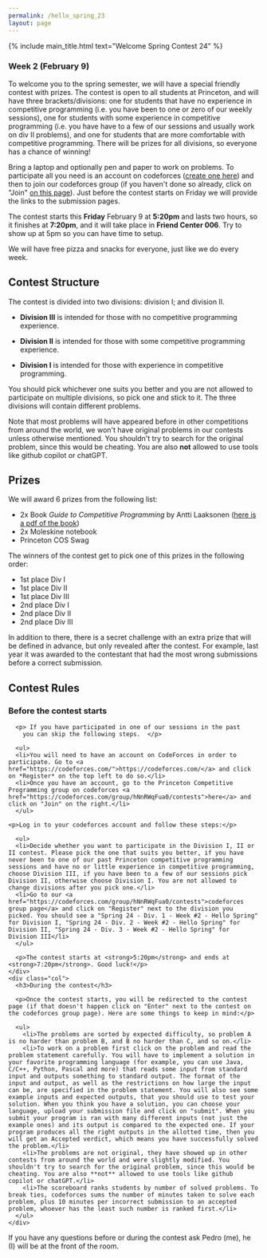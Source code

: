 ```yaml
---
permalink: /hello_spring_23
layout: page
---
```


{% include main_title.html text="Welcome Spring Contest 24" %}

### Week 2 (February 9)

To welcome you to the spring semester, we will have a special friendly
contest with prizes. The contest is open to all students at Princeton,
and will have three brackets/divisions: one for students that have no
experience in competitive programming (i.e. you have been to one or
zero of our weekly sessions), one for students with some experience in
competitive programming (i.e. you have have to a few of our sessions
and usually work on div II problems), and one for students that are
more comfortable with competitive programming. There will be prizes
for all divisions, so everyone has a chance of winning!

Bring a laptop and optionally pen and paper to work on problems. To
participate all you need is an account on codeforces ([create one
here](https://codeforces.com)) and then to join our codeforces group
(if you haven't done so already, click on "Join" [on this
page](https://codeforces.com/group/hNnRWqFua0/contests)). Just before
the contest starts on Friday we will provide the links to the
submission pages.

The contest starts this **Friday** February 9 at **5:20pm** and lasts
two hours, so it finishes at **7:20pm**, and it will take place in
**Friend Center 006**. Try to show up at 5pm so you can have time to
setup.

We will have free pizza and snacks for everyone, just like we do every
week.

## Contest Structure

The contest is divided into two divisions: division I; and division
II.

 * **Division III** is intended for those with no competitive
   programming experience.

 * **Division II** is intended for those with some competitive
   programming experience.

 * **Division I** is intended for those with experience in
     competitive programming.

You should pick whichever one suits you better and you are not allowed
to participate on multiple divisions, so pick one and stick to it. The
three divisions will contain different problems.

Note that most problems will have appeared before in other
competitions from around the world, we won't have original problems in
our contests unless otherwise mentioned. You shouldn't try to search
for the original problem, since this would be cheating. You are also
**not** allowed to use tools like github copilot or chatGPT.

## Prizes

We will award 6 prizes from the following list:

 * 2x Book *Guide to Competitive Programming* by Antti Laaksonen ([here is a pdf of the book](https://duoblogger.github.io/assets/pdf/memonvyftw/guide-t-cp.pdf)) 
 * 2x Moleskine notebook
 * Princeton COS Swag

The winners of the contest get to pick one of this prizes in the following order:

 * 1st place Div I
 * 1st place Div II
 * 1st place Div III
 * 2nd place Div I
 * 2nd place Div II
 * 2nd place Div III

In addition to there, there is a secret challenge with an extra prize
that will be defined in advance, but only revealed after the
contest. For example, last year it was awarded to the contestant that
had the most wrong submissions before a correct submission.

## Contest Rules

<div class="container extra-space">
  <div class="row">
    <div class="col">
      <h3>Before the contest starts</h3>

      <p> If you have participated in one of our sessions in the past
        you can skip the following steps.  </p>

      <ul>
      <li>You will need to have an account on CodeForces in order to participate. Go to <a href="https://codeforces.com/">https://codeforces.com/</a> and click on *Register* on the top left to do so.</li>
      <li>Once you have an account, go to the Princeton Competitive Programming group on codeforces <a href="https://codeforces.com/group/hNnRWqFua0/contests">here</a> and click on "Join" on the right.</li>
      </ul>

    <p>Log in to your codeforces account and follow these steps:</p>

      <ul>
      <li>Decide whether you want to participate in the Division I, II or II contest. Please pick the one that suits you better, if you have never been to one of our past Princeton competitive programming sessions and have no or little experience in competitive programming, choose Division III, if you have been to a few of our sessions pick Division II, otherwise choose Division I. You are not allowed to change divisions after you pick one.</li>
      <li>Go to our <a href="https://codeforces.com/group/hNnRWqFua0/contests">codeforces group page</a> and click on "Register" next to the division you picked. You should see a "Spring 24 - Div. 1 - Week #2 - Hello Spring" for Division I, "Spring 24 - Div. 2 - Week #2 - Hello Spring" for Division II, "Spring 24 - Div. 3 - Week #2 - Hello Spring" for Division III</li>
      </ul>

      <p>The contest starts at <strong>5:20pm</strong> and ends at <strong>7:20pm</strong>. Good luck!</p>
    </div>
    <div class="col">
      <h3>During the contest</h3>

      <p>Once the contest starts, you will be redirected to the contest page (if that doesn't happen click on "Enter" next to the contest on the codeforces group page). Here are some things to keep in mind:</p>

      <ul>
        <li>The problems are sorted by expected difficulty, so problem A is no harder than problem B, and B no harder than C, and so on.</li>
        <li>To work on a problem first click on the problem and read the problem statement carefully. You will have to implement a solution in your favorite programming language (for example, you can use Java, C/C++, Python, Pascal and more) that reads some input from standard input and outputs something to standard output. The format of the input and output, as well as the restrictions on how large the input can be, are specified in the problem statement. You will also see some example inputs and expected outputs, that you should use to test your solution. When you think you have a solution, you can choose your language, upload your submission file and click on "submit". When you submit your program is ran with many different inputs (not just the example ones) and its output is compared to the expected one. If your program produces all the right outputs in the allotted time, then you will get an Accepted verdict, which means you have successfully solved the problem.</li>
        <li>The problems are not original, they have showed up in other contests from around the world and were slightly modified. You shouldn't try to search for the original problem, since this would be cheating. You are also **not** allowed to use tools like github copilot or chatGPT.</li>
        <li>The scoreboard ranks students by number of solved problems. To break ties, codeforces sums the number of minutes taken to solve each problem, plus 10 minutes per incorrect submission to an accepted problem, whoever has the least such number is ranked first.</li>
      </ul>
    </div>
  </div>
</div>

If you have any questions before or during the contest ask Pedro (me), he (I) will be at the front of the room.